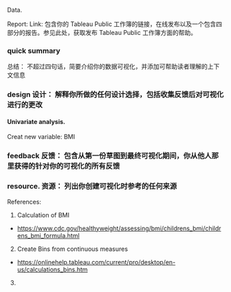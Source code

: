 Data.


Report: Link: 包含你的 Tableau Public 工作簿的链接，在线发布以及一个包含四部分的报告。参见此处，获取发布 Tableau Public 工作簿方面的帮助。


### quick summary
总结： 不超过四句话，简要介绍你的数据可视化，并添加可帮助读者理解的上下文信息

### design 设计： 解释你所做的任何设计选择，包括收集反馈后对可视化进行的更改

#### Univariate analysis.


Creat new variable: BMI




### feedback 反馈： 包含从第一份草图到最终可视化期间，你从他人那里获得的针对你的可视化的所有反馈

### resource. 资源： 列出你创建可视化时参考的任何来源

References:
1. Calculation of BMI
  - https://www.cdc.gov/healthyweight/assessing/bmi/childrens_bmi/childrens_bmi_formula.html
2. Create Bins from continuous measures
  - https://onlinehelp.tableau.com/current/pro/desktop/en-us/calculations_bins.htm
3. 
